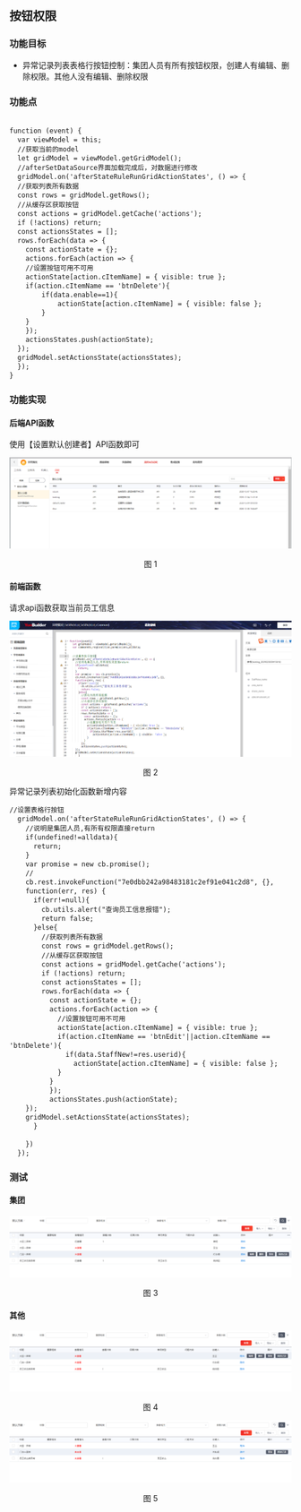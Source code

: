 ## 按钮权限

### 功能目标

- 异常记录列表表格行按钮控制：集团人员有所有按钮权限，创建人有编辑、删除权限。其他人没有编辑、删除权限

### 功能点

```

function (event) {
  var viewModel = this;
  //获取当前的model
  let gridModel = viewModel.getGridModel();
  //afterSetDataSource界面加载完成后，对数据进行修改
  gridModel.on('afterStateRuleRunGridActionStates', () => {
  //获取列表所有数据
  const rows = gridModel.getRows();
  //从缓存区获取按钮
  const actions = gridModel.getCache('actions');
  if (!actions) return;
  const actionsStates = [];
  rows.forEach(data => {
    const actionState = {};
    actions.forEach(action => {
    //设置按钮可用不可用
    actionState[action.cItemName] = { visible: true };
    if(action.cItemName == 'btnDelete'){
        if(data.enable==1){
            actionState[action.cItemName] = { visible: false };
        }
    }
	});
	actionsStates.push(actionState);
  });
  gridModel.setActionsState(actionsStates);
  });
}
```

### 功能实现

#### 后端API函数

使用【设置默认创建者】API函数即可

<div align=center>
<img src="/mybook/yonbuilder/bestpractices/permissions/3-/images/53.png"/>
</div>
<p align="center">图 1</p>


#### 前端函数

请求api函数获取当前员工信息

<div align=center>
<img src="/mybook/yonbuilder/bestpractices/permissions/3-/images/54.png"/>
</div>
<p align="center">图 2</p>

异常记录列表初始化函数新增内容

```
//设置表格行按钮
  gridModel.on('afterStateRuleRunGridActionStates', () => {
    //说明是集团人员,有所有权限直接return
    if(undefined!=alldata){
      return;
    }
    var promise = new cb.promise();
    //
    cb.rest.invokeFunction("7e0dbb242a98483181c2ef91e041c2d8", {},
    function(err, res) {
      if(err!=null){
        cb.utils.alert("查询员工信息报错");
        return false;
      }else{
        //获取列表所有数据
        const rows = gridModel.getRows();
        //从缓存区获取按钮
        const actions = gridModel.getCache('actions');
        if (!actions) return;
        const actionsStates = [];
        rows.forEach(data => {
          const actionState = {};
          actions.forEach(action => {
            //设置按钮可用不可用
            actionState[action.cItemName] = { visible: true };
            if(action.cItemName == 'btnEdit'||action.cItemName == 'btnDelete'){
              if(data.StaffNew!=res.userid){
                actionState[action.cItemName] = { visible: false };
            }
          }
	      });
	      actionsStates.push(actionState);
    });
    gridModel.setActionsState(actionsStates);
      }
      
    })
  });
```

### 测试

#### 集团

<div align=center>
<img src="/mybook/yonbuilder/bestpractices/permissions/3-/images/57.png"/>
</div>
<p align="center">图 3</p>


#### 其他

<div align=center>
<img src="/mybook/yonbuilder/bestpractices/permissions/3-/images/55.png"/>
</div>
<p align="center">图 4</p>

<div align=center>
<img src="/mybook/yonbuilder/bestpractices/permissions/3-/images/56.png"/>
</div>
<p align="center">图 5</p>




